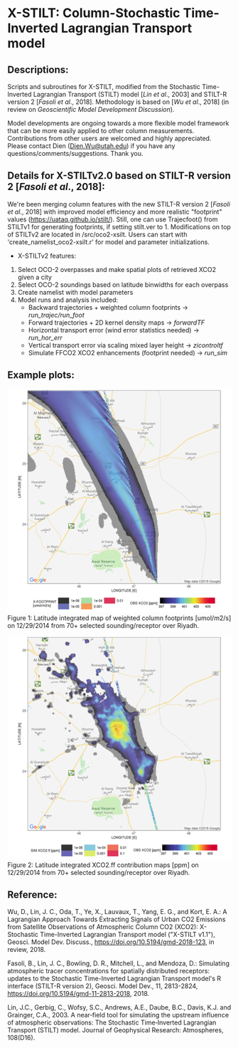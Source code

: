 # X-STILT: Column-Stochastic Time-Inverted Lagrangian Transport model
## Descriptions:
Scripts and subroutines for X-STILT, modified from the Stochastic Time-Inverted Lagrangian Transport (STILT) model [*Lin et al*., 2003] and STILT-R version 2 [*Fasoli et al*., 2018]. Methodology is based on [*Wu et al*., 2018] (in review on *Geoscientific Model Development Discussion*).

Model developments are ongoing towards a more flexible model framework that can be more easily applied to other column measurements. Contributions from other users are welcomed and highly appreciated. Please contact Dien (Dien.Wu@utah.edu) if you have any questions/comments/suggestions. Thank you.


## Details for X-STILTv2.0 based on STILT-R version 2 [*Fasoli et al*., 2018]:
We're been merging column features with the new STILT-R version 2 [*Fasoli et al*., 2018] with improved model efficiency and more realistic "footprint" values (https://uataq.github.io/stilt/). Still, one can use Trajecfoot() from STILTv1 for generating footprints, if setting stilt.ver to 1.
Modifications on top of STILTv2 are located in /src/oco2-xsilt. Users can start with 'create_namelist_oco2-xsilt.r' for model and parameter initializations.

- X-STILTv2 features:
1. Select OCO-2 overpasses and make spatial plots of retrieved XCO2 given a city
2. Select OCO-2 soundings based on latitude binwidths for each overpass
3. Create namelist with model parameters
4. Model runs and analysis included:
   * Backward trajectories + weighted column footprints        -> *run_trajec/run_foot*
   * Forward trajectories + 2D kernel density maps             -> *forwardTF*
   * Horizontal transport error (wind error statistics needed) -> *run_hor_err*
   * Vertical transport error via scaling mixed layer height   -> *zicontroltf*
   * Simulate FFCO2 XCO2 enhancements (footprint needed)       -> *run_sim*

## Example plots:
![](wgt_sum_xfoot_Riyadh_2015121610_gdas0p5_STILTv2_zoom8_-72hrs_100dpar.png)
Figure 1: Latitude integrated map of weighted column footprints [umol/m2/s] on 12/29/2014 from 70+ selected sounding/receptor over Riyadh.

![](wgt_sum_xco2_Riyadh_2015121610_gdas0p5_STILTv2_zoom8_-72hrs_100dpar.png)
Figure 2: Latitude integrated XCO2.ff contribution maps [ppm] on 12/29/2014 from 70+ selected sounding/receptor over Riyadh.

## Reference:
Wu, D., Lin, J. C., Oda, T., Ye, X., Lauvaux, T., Yang, E. G., and Kort, E. A.: A Lagrangian Approach Towards Extracting Signals of Urban CO2 Emissions from Satellite Observations of Atmospheric Column CO2 (XCO2): X-Stochastic Time-Inverted Lagrangian Transport model ("X-STILT v1.1"), Geosci. Model Dev. Discuss., https://doi.org/10.5194/gmd-2018-123, in review, 2018.

Fasoli, B., Lin, J. C., Bowling, D. R., Mitchell, L., and Mendoza, D.: Simulating atmospheric tracer concentrations for spatially distributed receptors: updates to the Stochastic Time-Inverted Lagrangian Transport model's R interface (STILT-R version 2), Geosci. Model Dev., 11, 2813-2824, https://doi.org/10.5194/gmd-11-2813-2018, 2018.

Lin, J.C., Gerbig, C., Wofsy, S.C., Andrews, A.E., Daube, B.C., Davis, K.J. and Grainger, C.A., 2003. A near‐field tool for simulating the upstream influence of atmospheric observations: The Stochastic Time‐Inverted Lagrangian Transport (STILT) model. Journal of Geophysical Research: Atmospheres, 108(D16).
